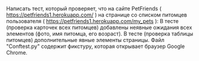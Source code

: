 Написать тест, который проверяет, что на сайте PetFriends ( https://petfriends1.herokuapp.com/ ) на странице со списком питомцев пользователя ( https://petfriends1.herokuapp.com/my_pets ):
В тесте (проверка карточек всех питомцев) добавлены неявные ожидания всех элементов (фото, имя питомца, его возраст).
В тесте (проверка таблицы питомцев) дополнительные явные элементы страницы.
Файл "Conftest.py" содержит фикстуру, которая открывает браузер Google Chrome.
